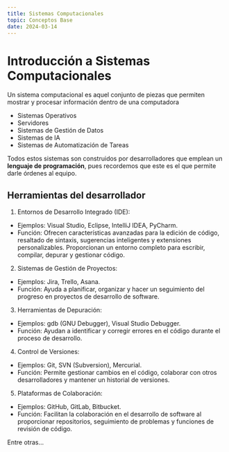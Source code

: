 ```yaml
---
title: Sistemas Computacionales
topic: Conceptos Base
date: 2024-03-14
---
```


# Introducción a Sistemas Computacionales

Un sistema computacional es aquel conjunto de piezas que permiten mostrar y procesar información dentro de una computadora

- Sistemas Operativos
- Servidores
- Sistemas de Gestión de Datos
- Sistemas de IA
- Sistemas de Automatización de Tareas

Todos estos sistemas son construidos por desarrolladores que emplean un **lenguaje de programación**, pues recordemos que este es el que permite darle órdenes al equipo.

## Herramientas del desarrollador

1. Entornos de Desarrollo Integrado (IDE):
- Ejemplos: Visual Studio, Eclipse, IntelliJ IDEA, PyCharm.
- Función: Ofrecen características avanzadas para la edición de código, resaltado de sintaxis, sugerencias inteligentes y extensiones personalizables. Proporcionan un entorno completo para escribir, compilar, depurar y gestionar código.
2. Sistemas de Gestión de Proyectos:
- Ejemplos: Jira, Trello, Asana.
- Función: Ayuda a planificar, organizar y hacer un seguimiento del progreso en proyectos de desarrollo de software.
3. Herramientas de Depuración:
- Ejemplos: gdb (GNU Debugger), Visual Studio Debugger.
- Función: Ayudan a identificar y corregir errores en el código durante el proceso de desarrollo.
4. Control de Versiones:
- Ejemplos: Git, SVN (Subversion), Mercurial.
- Función: Permite gestionar cambios en el código, colaborar con otros desarrolladores y mantener un historial de versiones.
5. Plataformas de Colaboración:
- Ejemplos: GitHub, GitLab, Bitbucket.
- Función: Facilitan la colaboración en el desarrollo de software al proporcionar repositorios, seguimiento de problemas y funciones de revisión de código.

Entre otras...